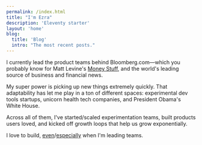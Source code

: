 ```yaml
---
permalink: /index.html
title: "I'm Ezra"
description: 'Eleventy starter'
layout: 'home'
blog:
  title: 'Blog'
  intro: "The most recent posts."
---
```


I currently lead the product teams behind Bloomberg.com—which you probably know for Matt Levine's [Money Stuff](https://www.nytimes.com/2020/10/08/business/matt-levine-bloomberg.html), and the world's leading source of business and financial news.

My super power is picking up new things extremely quickly. That adaptability has let me play in a ton of different spaces: experimental dev tools startups, unicorn health tech companies, and President Obama's White House.

Across all of them, I've started/scaled experimentation teams, built products users loved, and kicked off growth loops that help us grow exponentially.

I love to build, [even](https://ezramechaber.com/blog/calshotxyz/)/[especially](https://congestionrevenue.nyc) when I'm leading teams.